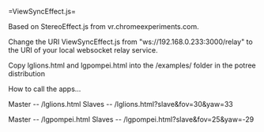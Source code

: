 =ViewSyncEffect.js=

Based on StereoEffect.js from vr.chromeexperiments.com.

Change the URI ViewSyncEffect.js from "ws://192.168.0.233:3000/relay" to the URI of your local websocket relay service.

Copy lglions.html and lgpompei.html into the /examples/ folder in the potree distribution


How to call the apps...

Master -- /lglions.html
Slaves -- /lglions.html?slave&fov=30&yaw=33

Master -- /lgpompei.html
Slaves -- /lgpompei.html?slave&fov=25&yaw=-29
